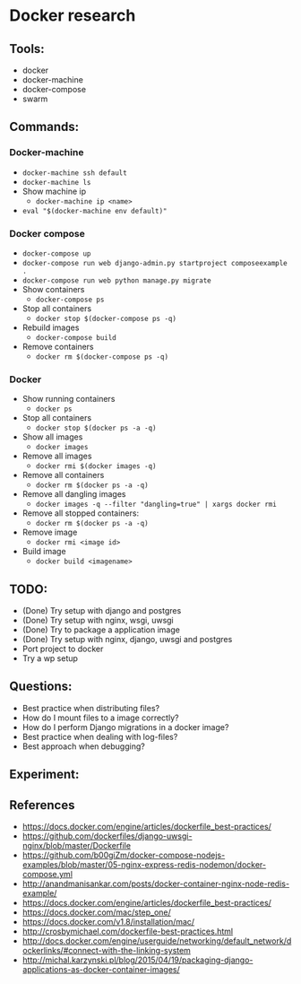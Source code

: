 # Docker research

## Tools:
- docker
- docker-machine
- docker-compose
- swarm

## Commands:
### Docker-machine
- `docker-machine ssh default`
- `docker-machine ls`
- Show machine ip
	- `docker-machine ip <name>`
- `eval "$(docker-machine env default)"`

### Docker compose
- `docker-compose up`
- `docker-compose run web django-admin.py startproject composeexample .`
- `docker-compose run web python manage.py migrate`
- Show containers
	- `docker-compose ps`
- Stop all containers
	- `docker stop $(docker-compose ps -q)`
- Rebuild images
	- `docker-compose build`
- Remove containers
	- `docker rm $(docker-compose ps -q)`

### Docker
- Show running containers
	- `docker ps`
- Stop all containers
	- `docker stop $(docker ps -a -q)`
- Show all images
	- `docker images`
- Remove all images
	- `docker rmi $(docker images -q)`
- Remove all containers
	- `docker rm $(docker ps -a -q)`
- Remove all dangling images
	- `docker images -q --filter "dangling=true" | xargs docker rmi`
- Remove all stopped containers: 
	- `docker rm $(docker ps -a -q)`
- Remove image
	- `docker rmi <image id>`
- Build image
	- `docker build <imagename>`

## TODO: 
- (Done) Try setup with django and postgres
- (Done) Try setup with nginx, wsgi, uwsgi
- (Done) Try to package a application image
- (Done) Try setup with nginx, django, uwsgi and postgres
- Port project to docker
- Try a wp setup

## Questions:
- Best practice when distributing files?
- How do I mount files to a image correctly?
- How do I perform Django migrations in a docker image?
- Best practice when dealing with log-files?
- Best approach when debugging?

## Experiment: 

## References
- https://docs.docker.com/engine/articles/dockerfile_best-practices/
- https://github.com/dockerfiles/django-uwsgi-nginx/blob/master/Dockerfile
- https://github.com/b00giZm/docker-compose-nodejs-examples/blob/master/05-nginx-express-redis-nodemon/docker-compose.yml
- http://anandmanisankar.com/posts/docker-container-nginx-node-redis-example/
- https://docs.docker.com/engine/articles/dockerfile_best-practices/
- https://docs.docker.com/mac/step_one/
- https://docs.docker.com/v1.8/installation/mac/
- http://crosbymichael.com/dockerfile-best-practices.html
- http://docs.docker.com/engine/userguide/networking/default_network/dockerlinks/#connect-with-the-linking-system
- http://michal.karzynski.pl/blog/2015/04/19/packaging-django-applications-as-docker-container-images/